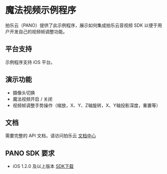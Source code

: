 # 魔法视频示例程序

拍乐云（PANO）提供了此示例程序，展示如何集成拍乐云音视频 SDK 以便于用户开发自己的视频帧调整功能。

## 平台支持

示例程序支持 iOS 平台。

## 演示功能

- 摄像头切换
- 魔法视频开启 / 关闭
- 视频帧调整手势操作（缩放，X、Y、Z轴旋转，X、Y轴投影深度，重置等）

## 文档

需要完整的 API 文档，请访问拍乐云 [文档中心](https://developer.pano.video/sdk/sdkapi/)

## PANO SDK 要求

- iOS 1.2.0 及以上版本 [SDK下载](https://developer.pano.video/download/#sdk)
